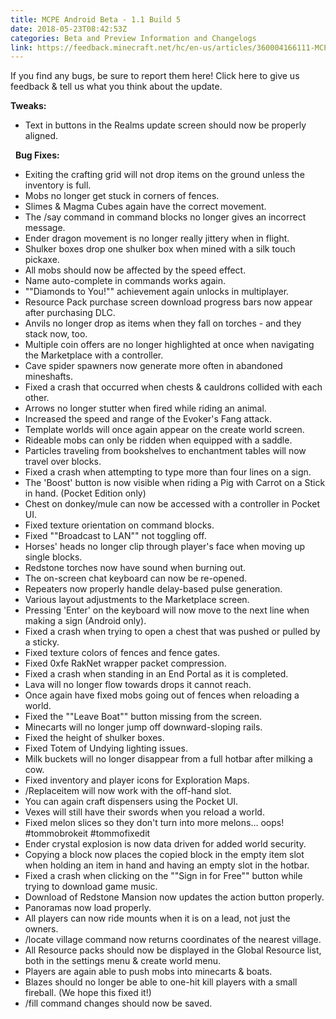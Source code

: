 ```yaml
---
title: MCPE Android Beta - 1.1 Build 5
date: 2018-05-23T08:42:53Z
categories: Beta and Preview Information and Changelogs
link: https://feedback.minecraft.net/hc/en-us/articles/360004166111-MCPE-Android-Beta-1-1-Build-5
---
```


If you find any bugs, be sure to report them here! Click here to give us feedback & tell us what you think about the update.

  
**Tweaks:**

- Text in buttons in the Realms update screen should now be properly aligned.

  **Bug Fixes:**

- Exiting the crafting grid will not drop items on the ground unless the inventory is full.
- Mobs no longer get stuck in corners of fences.
- Slimes & Magma Cubes again have the correct movement.
- The /say command in command blocks no longer gives an incorrect message.
- Ender dragon movement is no longer really jittery when in flight.
- Shulker boxes drop one shulker box when mined with a silk touch pickaxe.
- All mobs should now be affected by the speed effect.
- Name auto-complete in commands works again.
- ""Diamonds to You!"" achievement again unlocks in multiplayer.
- Resource Pack purchase screen download progress bars now appear after purchasing DLC.
- Anvils no longer drop as items when they fall on torches - and they stack now, too.
- Multiple coin offers are no longer highlighted at once when navigating the Marketplace with a controller.
- Cave spider spawners now generate more often in abandoned mineshafts.
- Fixed a crash that occurred when chests & cauldrons collided with each other.
- Arrows no longer stutter when fired while riding an animal.
- Increased the speed and range of the Evoker's Fang attack.
- Template worlds will once again appear on the create world screen.
- Rideable mobs can only be ridden when equipped with a saddle.
- Particles traveling from bookshelves to enchantment tables will now travel over blocks.
- Fixed a crash when attempting to type more than four lines on a sign.
- The 'Boost' button is now visible when riding a Pig with Carrot on a Stick in hand. (Pocket Edition only)
- Chest on donkey/mule can now be accessed with a controller in Pocket UI.
- Fixed texture orientation on command blocks.
- Fixed ""Broadcast to LAN"" not toggling off.
- Horses' heads no longer clip through player's face when moving up single blocks.
- Redstone torches now have sound when burning out.
- The on-screen chat keyboard can now be re-opened.
- Repeaters now properly handle delay-based pulse generation.
- Various layout adjustments to the Marketplace screen.
- Pressing 'Enter' on the keyboard will now move to the next line when making a sign (Android only).
- Fixed a crash when trying to open a chest that was pushed or pulled by a sticky.
- Fixed texture colors of fences and fence gates.
- Fixed 0xfe RakNet wrapper packet compression.
- Fixed a crash when standing in an End Portal as it is completed.
- Lava will no longer flow towards drops it cannot reach.
- Once again have fixed mobs going out of fences when reloading a world.
- Fixed the ""Leave Boat"" button missing from the screen.
- Minecarts will no longer jump off downward-sloping rails.
- Fixed the height of shulker boxes.
- Fixed Totem of Undying lighting issues.
- Milk buckets will no longer disappear from a full hotbar after milking a cow.
- Fixed inventory and player icons for Exploration Maps.
- /Replaceitem will now work with the off-hand slot.
- You can again craft dispensers using the Pocket UI.
- Vexes will still have their swords when you reload a world.
- Fixed melon slices so they don't turn into more melons… oops! \#tommobrokeit \#tommofixedit
- Ender crystal explosion is now data driven for added world security.
- Copying a block now places the copied block in the empty item slot when holding an item in hand and having an empty slot in the hotbar.
- Fixed a crash when clicking on the ""Sign in for Free"" button while trying to download game music.
- Download of Redstone Mansion now updates the action button properly.
- Panoramas now load properly.
- All players can now ride mounts when it is on a lead, not just the owners.
- /locate village command now returns coordinates of the nearest village.
- All Resource packs should now be displayed in the Global Resource list, both in the settings menu & create world menu.
- Players are again able to push mobs into minecarts & boats.
- Blazes should no longer be able to one-hit kill players with a small fireball. (We hope this fixed it!)
- /fill command changes should now be saved.
